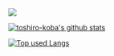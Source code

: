 <img src="https://img.shields.io/badge/Ruby_on_Rails-CC0000?style=flat&logo=rubyonrails">

<!-- リポジトリステータス -->
[![toshiro-koba's github stats](https://github-readme-stats.vercel.app/api?username=toshiro-koba&hide=contribs&count_private=true&show_icons=true)](https://github.com/toshiro-koba/)

<!-- ソースコード統計 -->
[![Top used Langs](https://github-readme-stats.vercel.app/api/top-langs/?username=toshiro-koba&layout=compact)](https://github.com/toshiro-koba/)
